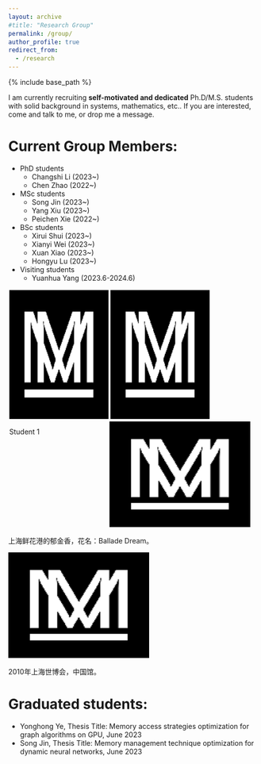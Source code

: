 ```yaml
---
layout: archive
#title: "Research Group"
permalink: /group/
author_profile: true
redirect_from:
  - /research
---
```


{% include base_path %}

I am currently recruiting **self-motivated and dedicated** Ph.D/M.S. students with solid background in systems, mathematics, etc.. If you are interested, come and talk to me, or drop me a message.

Current Group Members:
=====
- PhD students
  - Changshi Li (2023~)
  - Chen Zhao (2022~)
- MSc students
  - Song Jin (2023~)
  - Yang Xiu (2023~)
  - Peichen Xie (2022~)
- BSc students
  - Xirui Shui (2023~)
  - Xianyi Wei (2023~)
  - Xuan Xiao (2023~)
  - Hongyu Lu (2023~)
- Visiting students
  - Yuanhua Yang (2023.6-2024.6)
 
<div style="float:left;border:solid 1px 000;margin:2px;"><img src="/images/mstile-144x144.png"  width="200" height="260" >
<p class="caption">Student 1 </p>
</div>

<div style="float:left;border:solid 1px 000;margin:2px;"><img src="/images/mstile-144x144.png" width="200" height="260" ></div>
</p>
	
<div class="polaroid rotate_left">
	<img src="/images/mstile-144x144.png" alt="郁金香" width="284" height="213" />
	<p class="caption">上海鲜花港的郁金香，花名：Ballade Dream。</p>
</div>
<div class="polaroid rotate_right">
	<img src="/images/mstile-144x144.png" alt="世博中国馆" width="284" height="213" />
	<p class="caption">2010年上海世博会，中国馆。</p>
</div>



Graduated students:
=====
- Yonghong Ye, Thesis Title: Memory access strategies optimization for graph algorithms on GPU, June 2023
- Song Jin, Thesis Title: Memory management technique optimization for dynamic neural networks, June 2023
